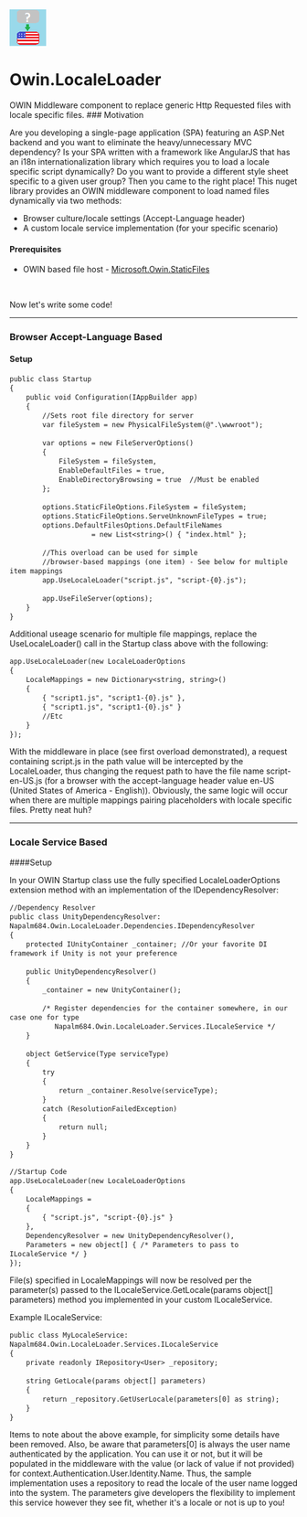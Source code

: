 <div>
    <img src="https://raw.githubusercontent.com/napalm684/Owin.LocaleLoader/master/Owin.LocaleLoader.png" alt="logo" />
    <h1>Owin.LocaleLoader</h1>
</div>
OWIN Middleware component to replace generic Http Requested files with locale specific files.
### Motivation

Are you developing a single-page application (SPA) featuring an ASP.Net backend and you want to eliminate the heavy/unnecessary MVC dependency?
Is your SPA written with a framework like AngularJS that has an i18n internationalization library which requires you to load a locale specific script dynamically?
Do you want to provide a different style sheet specific to a given user group?
Then you came to the right place!  This nuget library provides an OWIN middleware component to load named files dynamically via two methods:
    
* Browser culture/locale settings (Accept-Language header) 
* A custom locale service implementation (for your specific scenario)

#### Prerequisites

* OWIN based file host - <a href="https://www.nuget.org/packages/Microsoft.Owin.StaticFiles" title="Microsoft.Owin.StaticFiles">Microsoft.Owin.StaticFiles</a>
<br/>

Now let's write some code!

***

### Browser Accept-Language Based

#### Setup

```
public class Startup
{
    public void Configuration(IAppBuilder app)
    {
        //Sets root file directory for server
        var fileSystem = new PhysicalFileSystem(@".\wwwroot");

        var options = new FileServerOptions()
        {
            FileSystem = fileSystem,
            EnableDefaultFiles = true,
            EnableDirectoryBrowsing = true  //Must be enabled
        };

        options.StaticFileOptions.FileSystem = fileSystem;
        options.StaticFileOptions.ServeUnknownFileTypes = true;
        options.DefaultFilesOptions.DefaultFileNames 
                    = new List<string>() { "index.html" };

        //This overload can be used for simple 
        //browser-based mappings (one item) - See below for multiple item mappings
        app.UseLocaleLoader("script.js", "script-{0}.js");

        app.UseFileServer(options);
    }
}
```

Additional useage scenario for multiple file mappings, replace the UseLocaleLoader() call in the Startup class above
with the following:

```
app.UseLocaleLoader(new LocaleLoaderOptions
{
    LocaleMappings = new Dictionary<string, string>()
    {
        { "script1.js", "script1-{0}.js" },
        { "script1.js", "script1-{0}.js" }
        //Etc
    }
});
```

With the middleware in place (see first overload demonstrated), a request containing script.js
in the path value will be intercepted by the LocaleLoader, thus changing the request path to have the file name script-en-US.js (for a browser with the accept-language header value en-US (United States of America - English)).
Obviously, the same logic will occur when there are multiple mappings pairing placeholders with locale specific files.  Pretty neat huh?

***

### Locale Service Based

####Setup

In your OWIN Startup class use the fully specified LocaleLoaderOptions extension method with an implementation of the IDependencyResolver:

```
//Dependency Resolver
public class UnityDependencyResolver: Napalm684.Owin.LocaleLoader.Dependencies.IDependencyResolver
{
    protected IUnityContainer _container; //Or your favorite DI framework if Unity is not your preference
    
    public UnityDependencyResolver()
    {
        _container = new UnityContainer();
        
        /* Register dependencies for the container somewhere, in our case one for type
           Napalm684.Owin.LocaleLoader.Services.ILocaleService */         
    }
    
    object GetService(Type serviceType)
    {
        try
        {
            return _container.Resolve(serviceType);
        }
        catch (ResolutionFailedException)
        {
            return null;
        }        
    }
}
```

```
//Startup Code
app.UseLocaleLoader(new LocaleLoaderOptions
{
    LocaleMappings =
    {
        { "script.js", "script-{0}.js" }
    },
    DependencyResolver = new UnityDependencyResolver(),
    Parameters = new object[] { /* Parameters to pass to ILocaleService */ }
});
```

File(s) specified in LocaleMappings will now be resolved per the parameter(s) passed to the ILocaleService.GetLocale(params object[] parameters) method you implemented
in your custom ILocaleService.

Example ILocaleService:

```
public class MyLocaleService: Napalm684.Owin.LocaleLoader.Services.ILocaleService
{
    private readonly IRepository<User> _repository;
    
    string GetLocale(params object[] parameters)
    {
        return _repository.GetUserLocale(parameters[0] as string);
    }
}
```

Items to note about the above example, for simplicity some details have been removed.  Also, be aware that parameters[0] is always the user name authenticated
by the application.  You can use it or not, but it will be populated in the middleware with the value (or lack of value if not provided) for context.Authentication.User.Identity.Name.
Thus, the sample implementation uses a repository to read the locale of the user name logged into the system.  The parameters give developers the flexibility to
implement this service however they see fit, whether it's a locale or not is up to you!